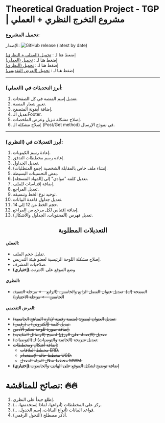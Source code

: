 
  # Theoretical Graduation Project - TGP  |  مشروع التخرج النظري + العملي

  ### تحميل المشروع:
  الإصدار:  ![GitHub release (latest by date)](https://img.shields.io/github/v/release/Wesam-1110111/TGP?logo=github)


  
  إضغط هنا لـ : [تحميل (العملي + النظري)](https://github.com/Wesam-1110111/TGP/archive/refs/heads/main.zip)  
  إضغط هنا لـ : [تحميل (العملي)](https://github.com/Wesam-1110111/TGP/raw/refs/heads/main/Ahlia_University.7z?download=)  
  إضغط هنا لـ : [تحميل (النظري)](https://github.com/Wesam-1110111/TGP/raw/refs/heads/main/the%20final%20file.docx)  
  إضغط هنا لـ : [تحميل (العرض التقديمي)](https://github.com/Wesam-1110111/TGP/raw/refs/heads/main/PowerPoint.pptx)

<hr>
  
  ### أبرز التحديثات في (العملي):
  1. تعديل إسم المنصة في كل الصفحات.
  2. تغيير شعار المنصة.
  3. إضافة أيقونة المتصفح.
  4. تعديل الـFooter.
  5. إصلاح مشكلة تنزيل وعرض الملخصات.
  6. إصلاح مشكلة الـ (Post/Get method) في نموذج الإرسال.

<hr>

### أبرز التعديلات في (النظري):
1. إعادة رسم الكينونات.
2. إعادة رسم مخططات التدفق.
3. تعديل الجداول.
4. إنشاء ملف خاص بالمقابلة الشخصية (جمع المتطلبات).
5. بعض التحسينات البسيطة.
6. تعديل كلمة "موادي" إلى [المواد المسجلة].
7. إضافة إقتباسات للملف.
8. تعديل المراجع.
9. توحيد نوع الخط وتنسيقه.
10. تعديل جداول قاعدة البيانات.
11. حجم الخط من 12 إلى 14.
12. إضافة إقتباس لكل مرجع من المراجع.
13. تعديل فهرس (المحتويات، الجداول والأشكال).
 


<div align='center'>
  
<h2>التعديلات المطلوبة</h2>

</div>

#### العملي:
-  تقليل حجم الملف.
-  إصلاح مشكلة اللوحة الرئيسية لعضو هيئة التدريس.
-  صلاحيات المشرف.
-  وضع الموقع على الانترنت.**(إختياري)**

#### النظري:
- ~~الصفحة (ك)، تعديل عنوان الفصل الرابع والخامس، {الرابع --> مرحلة التنفيذ، الخامس --> مرحلة الاختبار.}~~


#### العرض التقديمي:
- ~~تعديل العنوان ليصبح: (منصة رقمية لإدارة المناهج الجامعية).~~
- ~~تبديل كلمة (إلكتروني) بـ (رقمي).~~
- ~~إضافة صورة للوحة تحكم الأدمن.~~
- ~~تعديل (الإعتماد على الورق) لتصبح (الوسائل التقليدية).~~
- ~~تعديل شريحة (الخاتمة والتوصيات) لـ (التوصيات).~~
- ~~إضافة أشكال ومخططات:~~
     - ~~مخطط العلاقات ERD.~~
     - ~~مخطط حالة الإستخدام UCD.~~
     - ~~مخطط شلال المياه المعدل MWM.~~
- ~~إضافة توضيح لشكل الموقع على الهاتف والحاسوب.**(إختياري)**~~


# نصائح للمناقشة: 🔥🔥
1. إطلع جيداً على النظري.
2. ركز على المخططات (أنواعها، لماذا إستخدمتها، ..).
3. قواعد البيانات (أنواع البيانات، إسم الجدول، ..).
4. أذكر مصطلح (التحول الرقمي).

